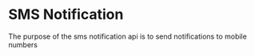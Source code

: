 # SMS Notification
The purpose of the sms notification api is to send notifications to mobile numbers
